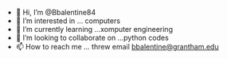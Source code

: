 - 👋 Hi, I’m @Bbalentine84
- 👀 I’m interested in ... computers
- 🌱 I’m currently learning ...xomputer engineering 
- 💞️ I’m looking to collaborate on ...python codes
- 📫 How to reach me ... threw email bbalentine@grantham.edu

<!---
Bbalentine84/Bbalentine84 is a ✨ special ✨ repository because its `README.md` (this file) appears on your GitHub profile.
You can click the Preview link to take a look at your changes.
--->
